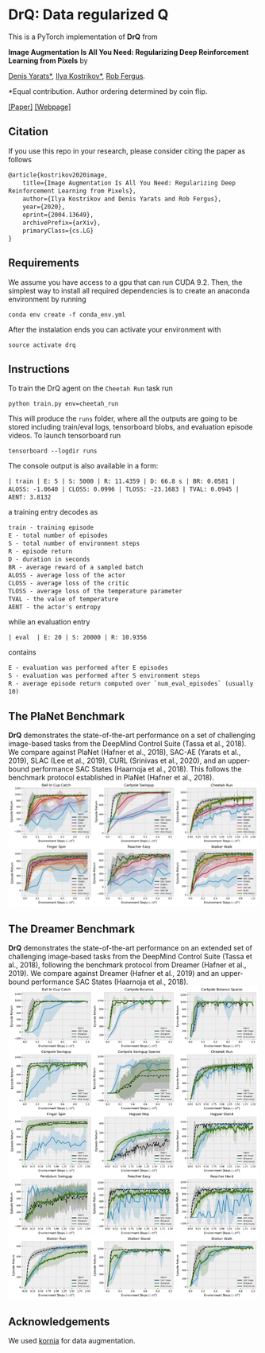 # DrQ: Data regularized Q

This is a PyTorch implementation of **DrQ** from

**Image Augmentation Is All You Need: Regularizing Deep Reinforcement Learning from Pixels** by

[Denis Yarats*](https://cs.nyu.edu/~dy1042/), [Ilya Kostrikov*](https://github.com/ikostrikov), [Rob Fergus](https://cs.nyu.edu/~fergus/pmwiki/pmwiki.php).

*Equal contribution. Author ordering determined by coin flip.

[[Paper]](https://arxiv.org/abs/2004.13649) [[Webpage]](https://sites.google.com/view/data-regularized-q)

## Citation
If you use this repo in your research, please consider citing the paper as follows
```
@article{kostrikov2020image,
    title={Image Augmentation Is All You Need: Regularizing Deep Reinforcement Learning from Pixels},
    author={Ilya Kostrikov and Denis Yarats and Rob Fergus},
    year={2020},
    eprint={2004.13649},
    archivePrefix={arXiv},
    primaryClass={cs.LG}
}
```

## Requirements
We assume you have access to a gpu that can run CUDA 9.2. Then, the simplest way to install all required dependencies is to create an anaconda environment by running
```
conda env create -f conda_env.yml
```
After the instalation ends you can activate your environment with
```
source activate drq
```

## Instructions
To train the DrQ agent on the `Cheetah Run` task run
```
python train.py env=cheetah_run
```
This will produce the `runs` folder, where all the outputs are going to be stored including train/eval logs, tensorboard blobs, and evaluation episode videos. To launch tensorboard run
```
tensorboard --logdir runs
```

The console output is also available in a form:
```
| train | E: 5 | S: 5000 | R: 11.4359 | D: 66.8 s | BR: 0.0581 | ALOSS: -1.0640 | CLOSS: 0.0996 | TLOSS: -23.1683 | TVAL: 0.0945 | AENT: 3.8132
```
a training entry decodes as
```
train - training episode
E - total number of episodes 
S - total number of environment steps
R - episode return
D - duration in seconds
BR - average reward of a sampled batch
ALOSS - average loss of the actor
CLOSS - average loss of the critic
TLOSS - average loss of the temperature parameter
TVAL - the value of temperature
AENT - the actor's entropy
```
while an evaluation entry
```
| eval  | E: 20 | S: 20000 | R: 10.9356
```
contains 
```
E - evaluation was performed after E episodes
S - evaluation was performed after S environment steps
R - average episode return computed over `num_eval_episodes` (usually 10)
```

## The PlaNet Benchmark
**DrQ** demonstrates the state-of-the-art performance on a set of challenging image-based tasks from the DeepMind Control Suite (Tassa et al., 2018). We compare against PlaNet (Hafner et al., 2018), SAC-AE (Yarats et al., 2019), SLAC (Lee et al., 2019), CURL (Srinivas et al., 2020), and an upper-bound performance SAC States (Haarnoja et al., 2018). This follows the benchmark protocol established in PlaNet (Hafner et al., 2018).
![The PlaNet Benchmark](pngs/planet_bench.png)

## The Dreamer Benchmark
**DrQ** demonstrates the state-of-the-art performance on an extended set of challenging image-based tasks from the DeepMind Control Suite (Tassa et al., 2018), following the benchmark protocol from Dreamer (Hafner et al., 2019). We compare against Dreamer (Hafner et al., 2019) and an upper-bound performance SAC States (Haarnoja et al., 2018).
![The Dreamer Benchmark](pngs/dreamer_bench.png)


## Acknowledgements 
We used [kornia](https://github.com/kornia/kornia) for data augmentation.
